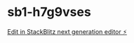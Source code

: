 # sb1-h7g9vses

[Edit in StackBlitz next generation editor ⚡️](https://stackblitz.com/~/github.com/drazpa/sb1-h7g9vses)